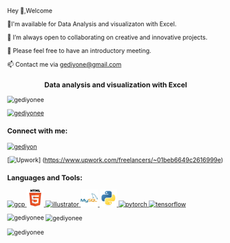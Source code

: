 Hey 👋,Welcome

🔭I'm available for Data Analysis and visualizaton with Excel.

👯 I’m always open to collaborating on creative and innovative projects.

💬 Please feel free to have an introductory meeting.

📫 Contact me via gediyone@gmail.com


<h3 align="center">Data analysis and visualization with Excel</h3>

<p align="left"> <img src="https://komarev.com/ghpvc/?username=gediyonee&label=Profile%20views&color=0e75b6&style=flat" alt="gediyonee" /> </p>

<p align="left"> <a href="https://github.com/ryo-ma/github-profile-trophy"><img src="https://github-profile-trophy.vercel.app/?username=gediyonee" alt="gediyonee" /></a> </p>



<h3 align="left">Connect with me:</h3>
<p align="left">
<a href="https://linkedin.com/in/gediyon" target="blank"><img align="center" src="https://raw.githubusercontent.com/rahuldkjain/github-profile-readme-generator/master/src/images/icons/Social/linked-in-alt.svg" alt="gediyon" height="30" width="40" /></a>
</p>

[![Upwork](https://github.com/user-attachments/assets/b33e65fd-eef0-48d4-9c3b-432c11837416)] (https://www.upwork.com/freelancers/~01beb6649c2616999e) 

<h3 align="left">Languages and Tools:</h3>
<p align="left"> <a href="https://cloud.google.com" target="_blank" rel="noreferrer"> <img src="https://www.vectorlogo.zone/logos/google_cloud/google_cloud-icon.svg" alt="gcp" width="40" height="40"/> </a> <a href="https://www.w3.org/html/" target="_blank" rel="noreferrer"> <img src="https://raw.githubusercontent.com/devicons/devicon/master/icons/html5/html5-original-wordmark.svg" alt="html5" width="40" height="40"/> </a> <a href="https://www.adobe.com/in/products/illustrator.html" target="_blank" rel="noreferrer"> <img src="https://www.vectorlogo.zone/logos/adobe_illustrator/adobe_illustrator-icon.svg" alt="illustrator" width="40" height="40"/> </a> <a href="https://www.mysql.com/" target="_blank" rel="noreferrer"> <img src="https://raw.githubusercontent.com/devicons/devicon/master/icons/mysql/mysql-original-wordmark.svg" alt="mysql" width="40" height="40"/> </a> <a href="https://www.python.org" target="_blank" rel="noreferrer"> <img src="https://raw.githubusercontent.com/devicons/devicon/master/icons/python/python-original.svg" alt="python" width="40" height="40"/> </a> <a href="https://pytorch.org/" target="_blank" rel="noreferrer"> <img src="https://www.vectorlogo.zone/logos/pytorch/pytorch-icon.svg" alt="pytorch" width="40" height="40"/> </a> <a href="https://www.tensorflow.org" target="_blank" rel="noreferrer"> <img src="https://www.vectorlogo.zone/logos/tensorflow/tensorflow-icon.svg" alt="tensorflow" width="40" height="40"/> </a> </p>

<p><img align="left" src="https://github-readme-stats.vercel.app/api/top-langs?username=gediyonee&show_icons=true&locale=en&layout=compact" alt="gediyonee" /></p>

<p>&nbsp;<img align="center" src="https://github-readme-stats.vercel.app/api?username=gediyonee&show_icons=true&locale=en" alt="gediyonee" /></p>

<p><img align="center" src="https://github-readme-streak-stats.herokuapp.com/?user=gediyonee&" alt="gediyonee" /></p>



